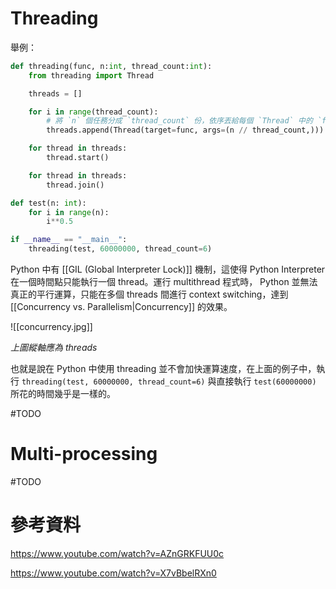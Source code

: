 # Threading

舉例：

```Python
def threading(func, n:int, thread_count:int):
    from threading import Thread

    threads = []

    for i in range(thread_count):
        # 將 `n` 個任務分成 `thread_count` 份，依序丟給每個 `Thread` 中的 `func`
        threads.append(Thread(target=func, args=(n // thread_count,)))

    for thread in threads:
        thread.start()

    for thread in threads:
        thread.join()

def test(n: int):
    for i in range(n):
        i**0.5

if __name__ == "__main__":
    threading(test, 60000000, thread_count=6)
```

Python 中有 [[GIL (Global Interpreter Lock)]] 機制，這使得 Python Interpreter 在一個時間點只能執行一個 thread。運行 multithread 程式時， Python 並無法真正的平行運算，只能在多個 threads 間進行 context switching，達到 [[Concurrency vs. Parallelism|Concurrency]] 的效果。

![[concurrency.jpg]]

*上圖縱軸應為 threads*

也就是說在 Python 中使用 threading 並不會加快運算速度，在上面的例子中，執行 `threading(test, 60000000, thread_count=6)` 與直接執行 `test(60000000)` 所花的時間幾乎是一樣的。

#TODO

# Multi-processing

#TODO

# 參考資料

<https://www.youtube.com/watch?v=AZnGRKFUU0c>

<https://www.youtube.com/watch?v=X7vBbelRXn0>
